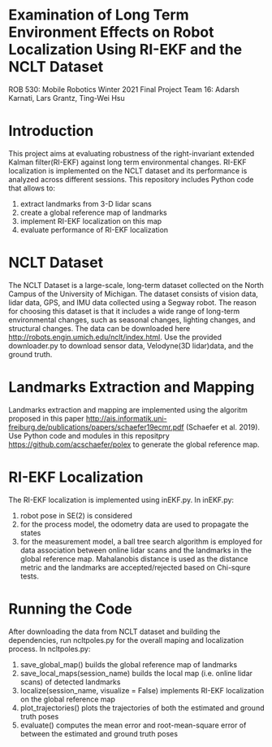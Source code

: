 # Examination of Long Term Environment Effects on Robot Localization Using RI-EKF and the NCLT Dataset
ROB 530: Mobile Robotics Winter 2021
Final Project Team 16: Adarsh Karnati, Lars Grantz, Ting-Wei Hsu

# Introduction
This project aims at evaluating robustness of the right-invariant extended Kalman filter(RI-EKF) against long term environmental changes. RI-EKF localization is implemented on the NCLT dataset and its performance is analyzed across different sessions. This repository includes Python code that allows to:
1. extract landmarks from 3-D lidar scans
2. create a global reference map of landmarks
3. implement RI-EKF localization on this map
4. evaluate performance of RI-EKF localization

# NCLT Dataset
The NCLT Dataset is a large-scale, long-term dataset collected on the North Campus of the University of Michigan. The dataset consists of vision data, lidar data, GPS, and IMU data collected using a Segway robot. The reason for choosing this dataset is that it includes a wide range of long-term environmental changes, such as seasonal changes, lighting changes, and structural changes. The data can be downloaded here http://robots.engin.umich.edu/nclt/index.html. Use the provided downloader.py to download sensor data, Velodyne(3D lidar)data, and the ground truth.

# Landmarks Extraction and Mapping
Landmarks extraction and mapping are implemented using the algoritm proposed in this paper http://ais.informatik.uni-freiburg.de/publications/papers/schaefer19ecmr.pdf (Schaefer et al. 2019). Use Python code and modules in this repositpry https://github.com/acschaefer/polex to generate the global reference map.

# RI-EKF Localization
The RI-EKF localization is implemented using inEKF.py. In inEKF.py:
1. robot pose in SE(2) is considered
2. for the process model, the odometry data are used to propagate the states
3. for the measurement model, a ball tree search algorithm is employed for data association between online lidar scans and the landmarks in the global reference map. Mahalanobis distance is used as the distance metric and the landmarks are accepted/rejected based on Chi-squre tests.

# Running the Code
After downloading the data from NCLT dataset and building the dependencies, run ncltpoles.py for the overall maping and localization process. In ncltpoles.py:
1. save_global_map() builds the global reference map of landmarks
2. save_local_maps(session_name) builds the local map (i.e. online lidar scans) of detected landmarks
3. localize(session_name, visualize = False) implements RI-EKF localization on the global reference map
4. plot_trajectories() plots the trajectories of both the estimated and ground truth poses
5. evaluate() computes the mean error and root-mean-square error of between the estimated and ground truth poses

